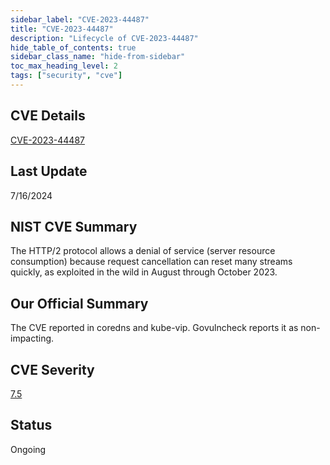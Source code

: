 ```yaml
---
sidebar_label: "CVE-2023-44487"
title: "CVE-2023-44487"
description: "Lifecycle of CVE-2023-44487"
hide_table_of_contents: true
sidebar_class_name: "hide-from-sidebar"
toc_max_heading_level: 2
tags: ["security", "cve"]
---
```



## CVE Details

[CVE-2023-44487](https://nvd.nist.gov/vuln/detail/CVE-2023-44487)

## Last Update

7/16/2024

## NIST CVE Summary

The HTTP/2 protocol allows a denial of service (server resource consumption) because request cancellation can reset many streams quickly, as exploited in the wild in August through October 2023\.

## Our Official Summary

The CVE reported in coredns and kube-vip. Govulncheck reports it as non-impacting.

## CVE Severity

[7.5](https://nvd.nist.gov/vuln/detail/CVE-2023-44487)

## Status

Ongoing
